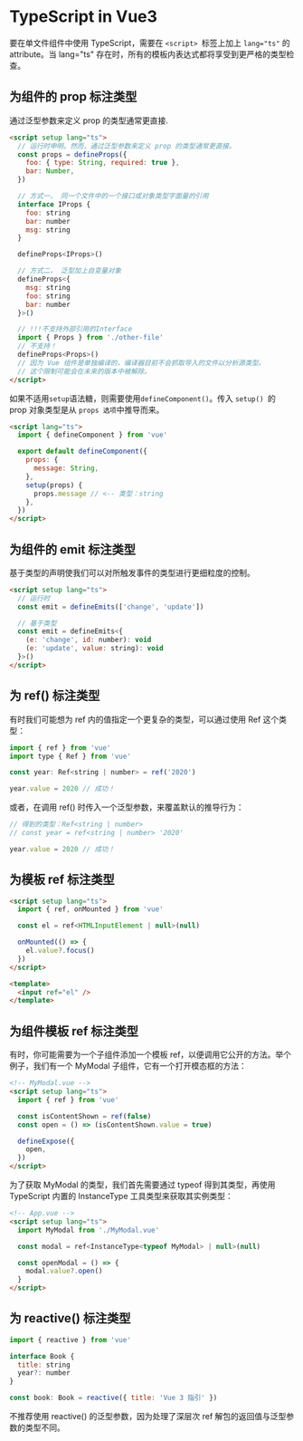 # TypeScript in Vue3

要在单文件组件中使用 TypeScript，需要在 `<script> `标签上加上 `lang="ts"` 的 attribute。当 lang="ts" 存在时，所有的模板内表达式都将享受到更严格的类型检查。

## 为组件的 prop 标注类型

通过泛型参数来定义 prop 的类型通常更直接.

```html
<script setup lang="ts">
  // 运行时申明。然而，通过泛型参数来定义 prop 的类型通常更直接。
  const props = defineProps({
    foo: { type: String, required: true },
    bar: Number,
  })

  // 方式一， 同一个文件中的一个接口或对象类型字面量的引用
  interface IProps {
    foo: string
    bar: number
    msg: string
  }

  defineProps<IProps>()

  // 方式二， 泛型加上自变量对象
  defineProps<{
    msg: string
    foo: string
    bar: number
  }>()

  // !!!不支持外部引用的Interface
  import { Props } from './other-file'
  // 不支持！
  defineProps<Props>()
  // 因为 Vue 组件是单独编译的，编译器目前不会抓取导入的文件以分析源类型。
  // 这个限制可能会在未来的版本中被解除。
</script>
```

如果不适用`setup`语法糖，则需要使用`defineComponent()`。传入 `setup() `的 prop 对象类型是从 `props 选项`中推导而来。

```html
<script lang="ts">
  import { defineComponent } from 'vue'

  export default defineComponent({
    props: {
      message: String,
    },
    setup(props) {
      props.message // <-- 类型：string
    },
  })
</script>
```

## 为组件的 emit 标注类型

基于类型的声明使我们可以对所触发事件的类型进行更细粒度的控制。

```html
<script setup lang="ts">
  // 运行时
  const emit = defineEmits(['change', 'update'])

  // 基于类型
  const emit = defineEmits<{
    (e: 'change', id: number): void
    (e: 'update', value: string): void
  }>()
</script>
```

## 为 ref() 标注类型

有时我们可能想为 ref 内的值指定一个更复杂的类型，可以通过使用 Ref 这个类型：

```js
import { ref } from 'vue'
import type { Ref } from 'vue'

const year: Ref<string | number> = ref('2020')

year.value = 2020 // 成功！
```

或者，在调用 ref() 时传入一个泛型参数，来覆盖默认的推导行为：

```js
// 得到的类型：Ref<string | number>
// const year = ref<string | number> '2020'

year.value = 2020 // 成功！
```

## 为模板 ref 标注类型

```html
<script setup lang="ts">
  import { ref, onMounted } from 'vue'

  const el = ref<HTMLInputElement | null>(null)

  onMounted(() => {
    el.value?.focus()
  })
</script>

<template>
  <input ref="el" />
</template>
```

## 为组件模板 ref 标注类型

有时，你可能需要为一个子组件添加一个模板 ref，以便调用它公开的方法。举个例子，我们有一个 MyModal 子组件，它有一个打开模态框的方法：

```html
<!-- MyModal.vue -->
<script setup lang="ts">
  import { ref } from 'vue'

  const isContentShown = ref(false)
  const open = () => (isContentShown.value = true)

  defineExpose({
    open,
  })
</script>
```

为了获取 MyModal 的类型，我们首先需要通过 typeof 得到其类型，再使用 TypeScript 内置的 InstanceType 工具类型来获取其实例类型：

```html
<!-- App.vue -->
<script setup lang="ts">
  import MyModal from './MyModal.vue'

  const modal = ref<InstanceType<typeof MyModal> | null>(null)

  const openModal = () => {
    modal.value?.open()
  }
</script>
```

## 为 reactive() 标注类型

```js
import { reactive } from 'vue'

interface Book {
  title: string
  year?: number
}

const book: Book = reactive({ title: 'Vue 3 指引' })
```

不推荐使用 reactive() 的泛型参数，因为处理了深层次 ref 解包的返回值与泛型参数的类型不同。
